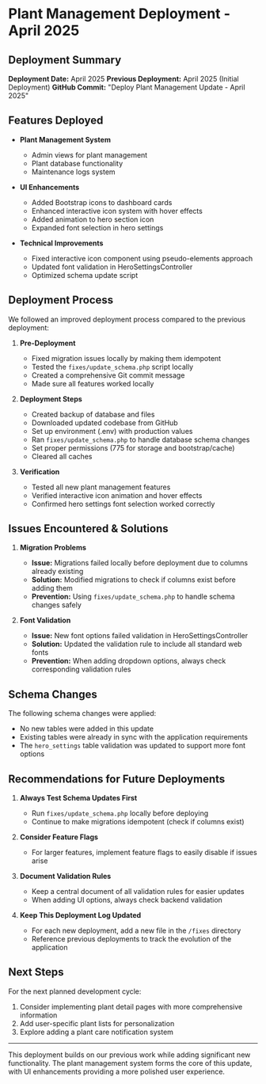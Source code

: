 # Plant Management Deployment - April 2025

## Deployment Summary

**Deployment Date:** April 2025
**Previous Deployment:** April 2025 (Initial Deployment)
**GitHub Commit:** "Deploy Plant Management Update - April 2025"

## Features Deployed

- **Plant Management System**
  - Admin views for plant management 
  - Plant database functionality
  - Maintenance logs system

- **UI Enhancements**
  - Added Bootstrap icons to dashboard cards
  - Enhanced interactive icon system with hover effects
  - Added animation to hero section icon
  - Expanded font selection in hero settings

- **Technical Improvements**
  - Fixed interactive icon component using pseudo-elements approach
  - Updated font validation in HeroSettingsController
  - Optimized schema update script

## Deployment Process

We followed an improved deployment process compared to the previous deployment:

1. **Pre-Deployment**
   - Fixed migration issues locally by making them idempotent
   - Tested the `fixes/update_schema.php` script locally
   - Created a comprehensive Git commit message
   - Made sure all features worked locally

2. **Deployment Steps**
   - Created backup of database and files
   - Downloaded updated codebase from GitHub
   - Set up environment (.env) with production values
   - Ran `fixes/update_schema.php` to handle database schema changes
   - Set proper permissions (775 for storage and bootstrap/cache)
   - Cleared all caches

3. **Verification**
   - Tested all new plant management features
   - Verified interactive icon animation and hover effects
   - Confirmed hero settings font selection worked correctly

## Issues Encountered & Solutions

1. **Migration Problems**
   - **Issue:** Migrations failed locally before deployment due to columns already existing
   - **Solution:** Modified migrations to check if columns exist before adding them
   - **Prevention:** Using `fixes/update_schema.php` to handle schema changes safely

2. **Font Validation**
   - **Issue:** New font options failed validation in HeroSettingsController
   - **Solution:** Updated the validation rule to include all standard web fonts
   - **Prevention:** When adding dropdown options, always check corresponding validation rules

## Schema Changes

The following schema changes were applied:

- No new tables were added in this update
- Existing tables were already in sync with the application requirements
- The `hero_settings` table validation was updated to support more font options

## Recommendations for Future Deployments

1. **Always Test Schema Updates First**
   - Run `fixes/update_schema.php` locally before deploying
   - Continue to make migrations idempotent (check if columns exist)

2. **Consider Feature Flags**
   - For larger features, implement feature flags to easily disable if issues arise

3. **Document Validation Rules**
   - Keep a central document of all validation rules for easier updates
   - When adding UI options, always check backend validation

4. **Keep This Deployment Log Updated**
   - For each new deployment, add a new file in the `/fixes` directory
   - Reference previous deployments to track the evolution of the application

## Next Steps

For the next planned development cycle:

1. Consider implementing plant detail pages with more comprehensive information
2. Add user-specific plant lists for personalization
3. Explore adding a plant care notification system

---

This deployment builds on our previous work while adding significant new functionality. The plant management system forms the core of this update, with UI enhancements providing a more polished user experience. 